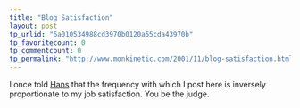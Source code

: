 ```yaml
---
title: "Blog Satisfaction"
layout: post
tp_urlid: "6a010534988cd3970b0120a55cda43970b"
tp_favoritecount: 0
tp_commentcount: 0
tp_permalink: "http://www.monkinetic.com/2001/11/blog-satisfaction.html"
---
```

I once told <a href="http://www.codefoo.org/~hans">Hans</a> that the frequency with which I post here is inversely proportionate to my job satisfaction. You be the judge.
